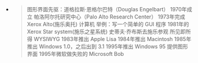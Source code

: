 - > 图形界面先驱：道格拉斯·恩格尔巴特（Douglas Engelbart）
  > 1970年成立 帕洛阿尔托研究中心（Palo Alto Research Center）
  > 1973年完成 Xerox Alto(施乐奥托) 计算机
  > 举例：写一个简单的 GUI 程序
  > 1981年的 Xerox Star system(施乐之星系统)
  > 史蒂夫·乔布斯去施乐参观
  > 所见即所得 WYSIWYG
  > 1983年推出 Apple Lisa
  > 1984年推出 Macintosh
  > 1985年推出 Windows 1.0，之后出到 3.1
  > 1995年推出 Windows 95 提供图形界面
  > 1995年微软做失败的 Microsoft Bob